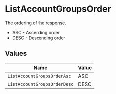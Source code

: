 # ListAccountGroupsOrder

The ordering of the response.
* ASC - Ascending order
* DESC - Descending order


## Values

| Name                         | Value                        |
| ---------------------------- | ---------------------------- |
| `ListAccountGroupsOrderAsc`  | ASC                          |
| `ListAccountGroupsOrderDesc` | DESC                         |